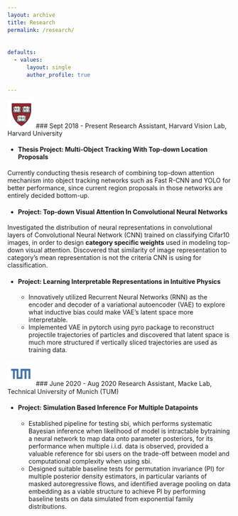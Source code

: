```yaml
---
layout: archive
title: Research
permalink: /research/


defaults:
  - values:
      layout: single
      author_profile: true
      
---
```


<img src="/images/harvard.png" width="60"> 
### Sept 2018 - Present    
Research Assistant, Harvard Vision Lab, Harvard University

- #### Thesis Project: Multi-Object Tracking With Top-down Location Proposals
Currently conducting thesis research of combining top-down attention mechanism into object tracking networks such as Fast R-CNN and YOLO for better performance, since current region proposals in those networks are entirely decided bottom-up.

- #### Project: Top-down Visual Attention In Convolutional Neural Networks
Investigated the distribution of neural representations in convolutional layers of Convolutional Neural Network (CNN) trained on classifying Cifar10 images, in order to design **category specific weights** used in modeling top-down visual attention. Discovered that similarity of image representation to category’s mean representation is not the criteria CNN is using for classification.

- #### Project: Learning Interpretable Representations in Intuitive Physics
    - Innovatively utilized Recurrent Neural Networks (RNN) as the encoder and decoder of a variational autoencoder (VAE) to explore what inductive bias could make VAE’s latent space more interpretable.
    - Implemented VAE in pytorch using pyro package to reconstruct projectile trajectories of particles and discovered that latent space is much more structured if vertically sliced trajectories are used as training data. 

<img src="/images/TUM.png" width="60"> 
### June 2020 - Aug 2020     
Research Assistant, Macke Lab, Technical University of Munich (TUM)

- #### Project: Simulation Based Inference For Multiple Datapoints
    - Established pipeline for testing sbi, which performs systematic Bayesian inference when likelihood of model is intractable bytraining a neural network to map data onto parameter posteriors, for its performance when multiple i.i.d. data is observed, provided a valuable reference for sbi users on the trade-off between model and computational complexity when using sbi.
    - Designed suitable baseline tests for permutation invariance (PI) for multiple posterior density estimators, in particular variants of masked autoregressive flows, and identified average pooling on data embedding as a viable structure to achieve PI by performing baseline tests on data simulated from exponential family distributions.